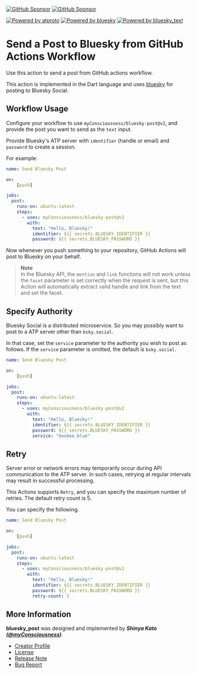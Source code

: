 [![GitHub Sponsor](https://img.shields.io/static/v1?label=Sponsor&message=%E2%9D%A4&logo=GitHub&color=ff69b4)](https://github.com/sponsors/myConsciousness)
[![GitHub Sponsor](https://img.shields.io/static/v1?label=Maintainer&message=myConsciousness&logo=GitHub&color=00acee)](https://github.com/myConsciousness)

[![Powered by atproto](https://img.shields.io/badge/Powered%20by-atproto-00acee.svg)](https://github.com/myConsciousness/atproto.dart/tree/main/packages/atproto)
[![Powered by bluesky](https://img.shields.io/badge/Powered%20by-bluesky-00acee.svg)](https://github.com/myConsciousness/atproto.dart/tree/main/packages/bluesky)
[![Powered by bluesky_text](https://img.shields.io/badge/Powered%20by-bluesky_text-00acee.svg)](https://github.com/myConsciousness/atproto.dart/tree/main/packages/bluesky_text)

# Send a Post to Bluesky from GitHub Actions Workflow

Use this action to send a post from GitHub actions workflow.

This action is implemented in the Dart language and uses [bluesky](https://github.com/myConsciousness/atproto.dart/tree/main/packages/bluesky) for posting to Bluesky Social.

## Workflow Usage

Configure your workflow to use `myConsciousness/bluesky-post@v2`,
and provide the post you want to send as the `text` input.

Provide Bluesky's ATP server with `identifier` (handle or email) and `password` to create a session.

For example:

```yml
name: Send Bluesky Post

on:
    [push]

jobs:
  post:
    runs-on: ubuntu-latest
    steps:
      - uses: myConsciousness/bluesky-post@v2
        with:
          text: "Hello, Bluesky!"
          identifier: ${{ secrets.BLUESKY_IDENTIFIER }}
          password: ${{ secrets.BLUESKY_PASSWORD }}
```

Now whenever you push something to your repository, GitHub Actions
will post to Bluesky on your behalf.

> **Note** </br>
> In the Bluesky API, the `mention` and `link` functions will not work unless
> the `facet` parameter is set correctly when the request is sent,
> but this Action will automatically extract valid handle and link
> from the text and set the facet.

## Specify Authority

Bluesky Social is a distributed microservice.
So you may possibly want to post to a ATP server other than `bsky.social`.

In that case, set the `service` parameter to the authority you wish to post as follows.
If the `service` parameter is omitted, the default is `bsky.social`.

```yml
name: Send Bluesky Post

on:
    [push]

jobs:
  post:
    runs-on: ubuntu-latest
    steps:
      - uses: myConsciousness/bluesky-post@v2
        with:
          text: "Hello, Bluesky!"
          identifier: ${{ secrets.BLUESKY_IDENTIFIER }}
          password: ${{ secrets.BLUESKY_PASSWORD }}
          service: "boobee.blue"
```

## Retry

Server error or network errors may temporarily occur during API communication to the ATP server.
In such cases, retrying at regular intervals may result in successful processing.

This Actions supports `Retry`, and you can specify the maximum number of retries.
The default retry count is 5.

You can specify the following.

```yml
name: Send Bluesky Post

on:
    [push]

jobs:
  post:
    runs-on: ubuntu-latest
    steps:
      - uses: myConsciousness/bluesky-post@v2
        with:
          text: "Hello, Bluesky!"
          identifier: ${{ secrets.BLUESKY_IDENTIFIER }}
          password: ${{ secrets.BLUESKY_PASSWORD }}
          retry-count: 5
```

## More Information

**bluesky_post** was designed and implemented by **_Shinya Kato ([@myConsciousness](https://github.com/myConsciousness))_**.

- [Creator Profile](https://github.com/myConsciousness)
- [License](https://github.com/myConsciousness/atproto.dart/blob/main/LICENSE)
- [Release Note](https://github.com/myConsciousness/atproto.dart/releases)
- [Bug Report](https://github.com/myConsciousness/atproto.dart/issues)
